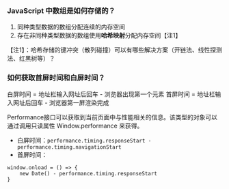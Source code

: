 <!-- JS相关.md -->

### JavaScript 中数组是如何存储的？
1. 同种类型数据的数组分配连续的内存空间
2. 存在非同种类型数据的数组使用**哈希映射**分配内存空间【注1】

【注1】：哈希存储的键冲突（散列碰撞）可以有哪些解决方案（开链法、线性探测法、红黑树等）？

### 如何获取首屏时间和白屏时间？
白屏时间 = 地址栏输入网址后回车 - 浏览器出现第一个元素
首屏时间 = 地址栏输入网址后回车 - 浏览器第一屏渲染完成

Performance接口可以获取到当前页面中与性能相关的信息。该类型的对象可以通过调用只读属性 Window.performance 来获得。

- 白屏时间：`performance.timing.responseStart - performance.timing.navigationStart`
- 首屏时间：
```
window.onload = () => {
    new Date() - performance.timing.responseStart
}
```
